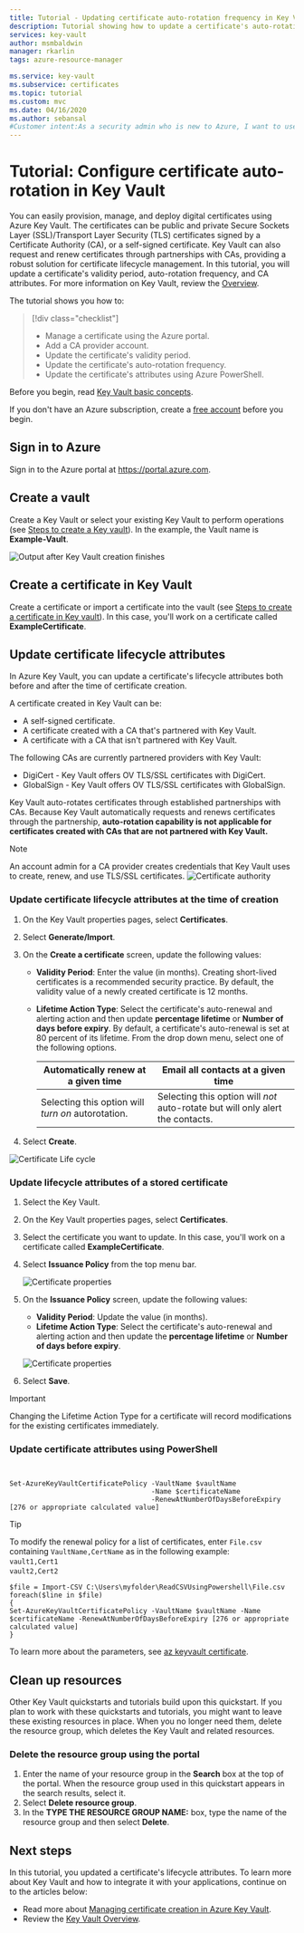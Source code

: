 ```yaml
---
title: Tutorial - Updating certificate auto-rotation frequency in Key Vault | Microsoft Docs
description: Tutorial showing how to update a certificate's auto-rotation frequency in Azure Key Vault using the Azure portal
services: key-vault
author: msmbaldwin
manager: rkarlin
tags: azure-resource-manager

ms.service: key-vault
ms.subservice: certificates
ms.topic: tutorial
ms.custom: mvc
ms.date: 04/16/2020
ms.author: sebansal
#Customer intent:As a security admin who is new to Azure, I want to use Key Vault to securely store certificates in Azure
---
```

# Tutorial: Configure certificate auto-rotation in Key Vault

You can easily provision, manage, and deploy digital certificates using Azure Key Vault. The certificates can be public and private Secure Sockets Layer (SSL)/Transport Layer Security (TLS) certificates signed by a Certificate Authority (CA), or a self-signed certificate. Key Vault can also request and renew certificates through partnerships with CAs, providing a robust solution for certificate lifecycle management. In this tutorial, you will update a certificate's validity period, auto-rotation frequency, and CA attributes. For more information on Key Vault, review the [Overview](../general/overview.md).

The tutorial shows you how to:

> [!div class="checklist"]
> * Manage a certificate using the Azure portal.
> * Add a CA provider account.
> * Update the certificate's validity period.
> * Update the certificate's auto-rotation frequency.
> * Update the certificate's attributes using Azure PowerShell.

Before you begin, read [Key Vault basic concepts](../general/basic-concepts.md).

If you don't have an Azure subscription, create a [free account](https://azure.microsoft.com/free/?WT.mc_id=A261C142F) before you begin.

## Sign in to Azure

Sign in to the Azure portal at https://portal.azure.com.

## Create a vault

Create a Key Vault or select your existing Key Vault to  perform operations (see [Steps to create a Key vault](../quick-create-portal.md)). In the example, the Vault name is **Example-Vault**. 

![Output after Key Vault creation finishes](../media/certificates/tutorial-import-cert/vault-properties.png)

## Create a certificate in Key Vault

Create a certificate or import a certificate into the vault (see [Steps to create a certificate in Key vault](../quick-create-portal.md)). In this case, you'll work on a certificate called **ExampleCertificate**.

## Update certificate lifecycle attributes

In Azure Key Vault, you can update a certificate's lifecycle attributes both before and after the time of certificate creation.

A certificate created in Key Vault can be:

- A self-signed certificate.
- A certificate created with a CA that's partnered with Key Vault.
- A certificate with a CA that isn't partnered with Key Vault.

The following CAs are currently partnered providers with Key Vault:

- DigiCert - Key Vault offers OV TLS/SSL certificates with DigiCert.
- GlobalSign - Key Vault offers OV TLS/SSL certificates with GlobalSign.

Key Vault auto-rotates certificates through established partnerships with CAs. Because Key Vault automatically requests and renews certificates through the partnership, **auto-rotation capability is not applicable for certificates created with CAs that are not partnered with Key Vault.**

> [!NOTE]
> An account admin for a CA provider creates credentials that Key Vault uses to create, renew, and use TLS/SSL certificates.
![Certificate authority](../media/certificates/tutorial-rotate-cert/cert-authority-create.png)
>

### Update certificate lifecycle attributes at the time of creation

1. On the Key Vault properties pages, select **Certificates**.
1. Select **Generate/Import**.
1. On the **Create a certificate** screen, update the following values:

   - **Validity Period**: Enter the value (in  months). Creating short-lived certificates is a recommended security practice. By default, the validity value of a newly created certificate is 12 months.
   - **Lifetime Action Type**: Select the certificate's auto-renewal and alerting action and then update **percentage lifetime** or **Number of days before expiry**. By default, a certificate's auto-renewal is set at 80 percent of its lifetime. From the drop down menu, select one of the following options.

        |  Automatically renew at a given time| Email all contacts at a given time |
        |-----------|------|
        |Selecting this option will *turn on* autorotation. | Selecting this option will *not* auto-rotate but will only alert the contacts.|

1. Select **Create**.

![Certificate Life cycle](../media/certificates/tutorial-rotate-cert/create-cert-lifecycle.png)

### Update lifecycle attributes of a stored certificate

1. Select the Key Vault.
1. On the Key Vault properties pages, select **Certificates**.
1. Select the certificate you want to update. In this case, you'll work on a certificate called **ExampleCertificate**.
1. Select **Issuance Policy** from the top menu bar.

   ![Certificate properties](../media/certificates/tutorial-rotate-cert/cert-issuance-policy.png)

1. On the **Issuance Policy** screen, update the following values:

   - **Validity Period**: Update the value (in  months).
   - **Lifetime Action Type**: Select the certificate's auto-renewal and alerting action and then update the **percentage lifetime** or **Number of days before expiry**.

   ![Certificate properties](../media/certificates/tutorial-rotate-cert/cert-policy-change.png)

1. Select **Save**.

> [!IMPORTANT]
> Changing the Lifetime Action Type for a certificate will record modifications for the existing certificates immediately.


### Update certificate attributes using PowerShell

```azurepowershell


Set-AzureKeyVaultCertificatePolicy -VaultName $vaultName 
                                   -Name $certificateName 
                                   -RenewAtNumberOfDaysBeforeExpiry [276 or appropriate calculated value]
```

> [!TIP]
> To modify the renewal policy for a list of certificates, enter `File.csv`​ containing
>  `VaultName,CertName` as in the following example:
​<br/>
>  `vault1,Cert1`​ <br/>
>  `vault2,Cert2`​
>
>  ```azurepowershell
>  $file = Import-CSV C:\Users\myfolder\ReadCSVUsingPowershell\File.csv ​
> foreach($line in $file)​
> {​
> Set-AzureKeyVaultCertificatePolicy -VaultName $vaultName -Name $certificateName -RenewAtNumberOfDaysBeforeExpiry [276 or appropriate calculated value]
> }
>  ```
> 
To learn more about the parameters, see [az keyvault certificate](https://docs.microsoft.com/cli/azure/keyvault/certificate?view=azure-cli-latest#az-keyvault-certificate-set-attributes).

## Clean up resources

Other Key Vault quickstarts and tutorials build upon this quickstart. If you plan to work with these quickstarts and tutorials, you might want to leave these existing resources in place.
When you no longer need them, delete the resource group, which deletes the Key Vault and related resources.

### Delete the resource group using the portal

1. Enter the name of your resource group in the **Search** box at the top of the portal. When the resource group used in this quickstart appears in the search results, select it.
1. Select **Delete resource group**.
1. In the **TYPE THE RESOURCE GROUP NAME:** box, type the name of the resource group and then select **Delete**.


## Next steps

In this tutorial, you updated a certificate's lifecycle attributes. To learn more about Key Vault and how to integrate it with your applications, continue on to the articles below:

- Read more about [Managing certificate creation in Azure Key Vault](https://docs.microsoft.com/azure/key-vault/certificates/create-certificate-scenarios).
- Review the [Key Vault Overview](../general/overview.md).